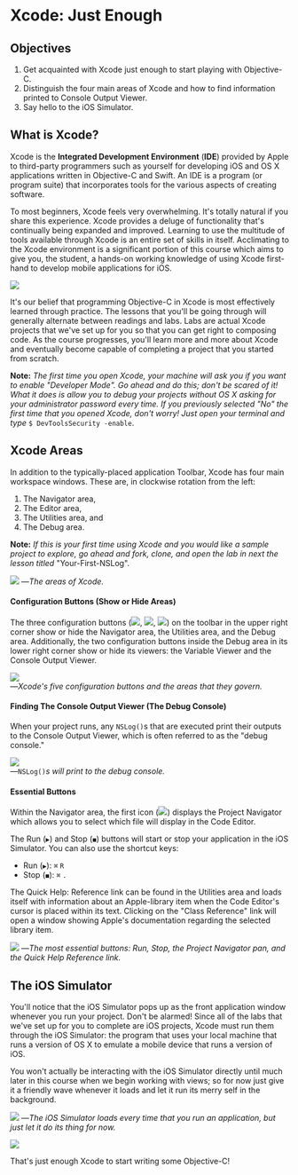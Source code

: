 # Xcode: Just Enough

## Objectives

1. Get acquainted with Xcode just enough to start playing with Objective-C.
2. Distinguish the four main areas of Xcode and how to find information printed to Console Output Viewer.
3. Say hello to the iOS Simulator.

## What is Xcode?

Xcode is the **Integrated Development Environment** (**IDE**) provided by Apple to third-party programmers such as yourself for developing iOS and OS X applications written in Objective-C and Swift. An IDE is a program (or program suite) that incorporates tools for the various aspects of creating software. 

To most beginners, Xcode feels very overwhelming. It's totally natural if you share this experience. Xcode provides a deluge of functionality that's continually being expanded and improved. Learning to use the multitude of tools available through Xcode is an entire set of skills in itself. Acclimating to the Xcode environment is a significant portion of this course which aims to give you, the student, a hands-on working knowledge of using Xcode first-hand to develop mobile applications for iOS.

![](https://curriculum-content.s3.amazonaws.com/reading-ios-xcode/xcode_is_overwhelming.jpg)

It's our belief that programming Objective-C in Xcode is most effectively learned through practice. The lessons that you'll be going through will generally alternate between readings and labs. Labs are actual Xcode projects that we've set up for you so that you can get right to composing code. As the course progresses, you'll learn more and more about Xcode and eventually become capable of completing a project that you started from scratch.

**Note:** *The first time you open Xcode, your machine will ask you if you want to enable "Developer Mode". Go ahead and do this; don't be scared of it! What it does is allow you to debug your projects without OS X asking for your administrator password every time. If you previously selected "No" the first time that you opened Xcode, don't worry! Just open your terminal and type* `$ DevToolsSecurity -enable`.

## Xcode Areas

In addition to the typically-placed application Toolbar, Xcode has four main workspace windows. These are, in clockwise rotation from the left:

1. The Navigator area,
2. The Editor area,
3. The Utilities area, and
4. The Debug area.

**Note:** *If this is your first time using Xcode and you would like a sample project to explore, go ahead and fork, clone, and open the lab in next the lesson titled* "Your-First-NSLog".

![](https://curriculum-content.s3.amazonaws.com/reading-ios-xcode/xcode_areas.png)
—*The areas of Xcode.*

#### Configuration Buttons (Show or Hide Areas)

The three configuration buttons (![][nav_left], ![][nav_middle], ![][nav_right]) on the toolbar in the upper right corner show or hide the Navigator area, the Utilities area, and the Debug area. Additionally, the two configuration buttons inside the Debug area in its lower right corner show or hide its viewers: the Variable Viewer and the Console Output Viewer.

![](https://curriculum-content.s3.amazonaws.com/reading-ios-xcode/xcode_config_buttons.png)  
—*Xcode's five configuration buttons and the areas that they govern.*

#### Finding The Console Output Viewer (The Debug Console)

When your project runs, any `NSLog()`s that are executed print their outputs to the Console Output Viewer, which is often referred to as the "debug console."

![](https://curriculum-content.s3.amazonaws.com/reading-ios-xcode/xcode_nslog_console.png)  
—`NSLog()`*s will print to the debug console.*


#### Essential Buttons

Within the Navigator area, the first icon (![][nav_project]) displays the Project Navigator which allows you to select which file will display in the Code Editor.

The Run (`▶︎`) and Stop (`◼︎`) buttons will start or stop your application in the iOS Simulator. You can also use the shortcut keys: 

  * Run (`▶︎`): `⌘` `R`
  * Stop (`◼︎`): `⌘` `.`

The Quick Help: Reference link can be found in the Utilities area and loads itself with information about an Apple-library item when the Code Editor's cursor is placed within its text. Clicking on the "Class Reference" link will open a window showing Apple's documentation regarding the selected library item. 

![](https://curriculum-content.s3.amazonaws.com/reading-ios-xcode/xcode_basic_buttons.png)
—*The most essential buttons: Run, Stop, the Project Navigator pan, and the Quick Help Reference link.*

## The iOS Simulator

You'll notice that the iOS Simulator pops up as the front application window whenever you run your project. Don't be alarmed! Since all of the labs that we've set up for you to complete are iOS projects, Xcode must run them through the iOS Simulator: the program that uses your local machine that runs a version of OS X to emulate a mobile device that runs a version of iOS.

You won't actually be interacting with the iOS Simulator directly until much later in this course when we begin working with views; so for now just give it a friendly wave whenever it loads and let it run its merry self in the background.

![](https://curriculum-content.s3.amazonaws.com/reading-ios-xcode/xcode_ios_simulator.png)
—*The iOS Simulator loads every time that you run an application, but just let it do its thing for now.*

![](https://curriculum-content.s3.amazonaws.com/reading-ios-xcode/r2d2.gif)

That's just enough Xcode to start writing some Objective-C!


[nav_left]: https://ironboard-curriculum-content.s3.amazonaws.com/iOS/intro-to-xcode/xcode_workspace_nav_left.png
[nav_middle]: https://ironboard-curriculum-content.s3.amazonaws.com/iOS/intro-to-xcode/xcode_workspace_nav_middle.png
[nav_right]: https://ironboard-curriculum-content.s3.amazonaws.com/iOS/intro-to-xcode/xcode_workspace_nav_right.png

[nav_project]: http://ironboard-curriculum-content.s3.amazonaws.com/iOS/intro-to-xcode/xcode_project_navigator_table.png

